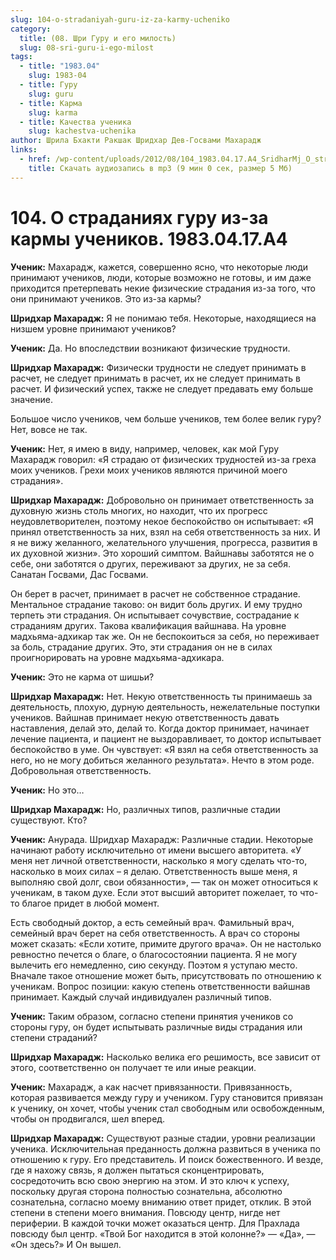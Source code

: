 ```yaml
---
slug: 104-o-stradaniyah-guru-iz-za-karmy-ucheniko
category:
  title: (08. Шри Гуру и его милость)
  slug: 08-sri-guru-i-ego-milost
tags:
  - title: "1983.04"
    slug: 1983-04
  - title: Гуру
    slug: guru
  - title: Карма
    slug: karma
  - title: Качества ученика
    slug: kachestva-uchenika
author: Шрила Бхакти Ракшак Шридхар Дев-Госвами Махарадж
links:
  - href: /wp-content/uploads/2012/08/104_1983.04.17.A4_SridharMj_O_stradaniyah_guru_iz-za_karmy_uchenikov.mp3
    title: Скачать аудиозапись в mp3 (9 мин 0 сек, размер 5 Мб)
---
```


# 104. О страданиях гуру из-за кармы учеников. 1983.04.17.A4

**Ученик:** Махарадж, кажется, совершенно ясно, что некоторые люди принимают учеников, люди, которые возможно не готовы, и им даже приходится претерпевать некие физические страдания из-за того, что они принимают учеников. Это из-за кармы?

**Шридхар Махарадж:** Я не понимаю тебя. Некоторые, находящиеся на низшем уровне принимают учеников?

**Ученик:** Да. Но впоследствии возникают физические трудности.

**Шридхар Махарадж:** Физически трудности не следует принимать в расчет, не следует принимать в расчет, их не следует принимать в расчет. И физический успех, также не следует предавать ему больше значение.

Большое число учеников, чем больше учеников, тем более велик гуру? Нет, вовсе не так.

**Ученик:** Нет, я имею в виду, например, человек, как мой Гуру Махарадж говорил: «Я страдаю от физических трудностей из-за греха моих учеников. Грехи моих учеников являются причиной моего страдания».

**Шридхар Махарадж:** Добровольно он принимает ответственность за духовную жизнь столь многих, но находит, что их прогресс неудовлетворителен, поэтому некое беспокойство он испытывает: «Я принял ответственность за них, взял на себя ответственность за них. И я не вижу желанного, желательного улучшения, прогресса, развития в их духовной жизни». Это хороший симптом. Вайшнавы заботятся не о себе, они заботятся о других, переживают за других, не за себя. Санатан Госвами, Дас Госвами.

Он берет в расчет, принимает в расчет не собственное страдание. Ментальное страдание таково: он видит боль других. И ему трудно терпеть эти страдания. Он испытывает сочувствие, сострадание к страданиям других. Такова квалификация вайшнава. На уровне мадхьяма-адхикар так же. Он не беспокоиться за себя, но переживает за боль, страдание других. Это, эти страдания он не в силах проигнорировать на уровне мадхьяма-адхикара.

**Ученик:** Это не карма от шишьи?

**Шридхар Махарадж:** Нет. Некую ответственность ты принимаешь за деятельность, плохую, дурную деятельность, нежелательные поступки учеников. Вайшнав принимает некую ответственность давать наставления, делай это, делай то. Когда доктор принимает, начинает лечение пациента, и пациент не выздоравливает, то доктор испытывает беспокойство в уме. Он чувствует: «Я взял на себя ответственность за него, но не могу добиться желанного результата». Нечто в этом роде. Добровольная ответственность.

**Ученик:** Но это…

**Шридхар Махарадж:** Но, различных типов, различные стадии существуют. Кто?

**Ученик:** Анурада. Шридхар Махарадж: Различные стадии. Некоторые начинают работу исключительно от имени высшего авторитета. «У меня нет личной ответственности, насколько я могу сделать что-то, насколько в моих силах – я делаю. Ответственность выше меня, я выполняю свой долг, свои обязанности», — так он может относиться к ученикам, в таком духе. Если этот высший авторитет пожелает, то что-то благое придет в любой момент.

Есть свободный доктор, а есть семейный врач. Фамильный врач, семейный врач берет на себя ответственность. А врач со стороны может сказать: «Если хотите, примите другого врача». Он не настолько ревностно печется о благе, о благосостоянии пациента. Я не могу вылечить его немедленно, сию секунду. Поэтом я уступаю место. Вначале такое отношение может быть, присутствовать по отношению к ученикам. Вопрос позиции: какую степень ответственности вайшнав принимает. Каждый случай индивидуален различный типов.

**Ученик:** Таким образом, согласно степени принятия учеников со стороны гуру, он будет испытывать различные виды страдания или степени страданий?

**Шридхар Махарадж:** Насколько велика его решимость, все зависит от этого, соответственно он получает те или иные реакции.

**Ученик:** Махарадж, а как насчет привязанности. Привязанность, которая развивается между гуру и учеником. Гуру становится привязан к ученику, он хочет, чтобы ученик стал свободным или освобожденным, чтобы он продвигался, шел вперед.

**Шридхар Махарадж:** Существуют разные стадии, уровни реализации ученика. Исключительная преданность должна развиться в ученика по отношению к гуру. Его представитель. И поиск божественного. И везде, где я нахожу связь, я должен пытаться сконцентрировать, сосредоточить всю свою энергию на этом. И это ключ к успеху, поскольку другая сторона полностью сознательна, абсолютно сознательна, согласно моему вниманию ответ придет, отклик. В этой степени в степени моего внимания. Повсюду центр, нигде нет периферии. В каждой точки может оказаться центр. Для Прахлада повсюду был центр. «Твой Бог находится в этой колонне?» — «Да», — «Он здесь?» И Он вышел.

